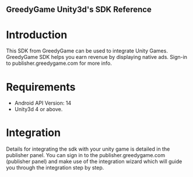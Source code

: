 GreedyGame Unity3d's SDK Reference
---------------------


 
# Introduction
This SDK from GreedyGame can be used to integrate Unity Games. GreedyGame SDK helps you earn revenue by displaying native ads. Sign-in to publisher.greedygame.com for more info.

# Requirements
* Android API Version: 14
* Unity3d 4 or above.

# Integration

Details for integrating the sdk with your unity game is detailed in the publisher panel. You can sign in to the publisher.greedygame.com (publisher panel) and make use of the integration wizard which will guide you through the integration step by step.